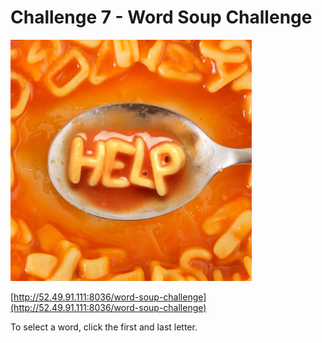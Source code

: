 # Challenge 7 - Word Soup Challenge

[![word-soup](https://raw.githubusercontent.com/kutyel/TuentiChallenge7/master/Challenge%2007/word-soup.jpg)](http://52.49.91.111:8036/word-soup-challenge)

[http://52.49.91.111:8036/word-soup-challenge](http://52.49.91.111:8036/word-soup-challenge)

To select a word, click the first and last letter.
